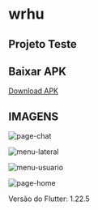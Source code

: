 # wrhu


## Projeto Teste

## Baixar APK
<a href="app.apk" download="whru.apk" title="Demonstração do aplicativo" alt="Demonstração do aplicativo">Download APK</a>

## IMAGENS

![page-chat](https://user-images.githubusercontent.com/41649681/151606026-c0dec11b-b04f-4e0b-a058-c46ee3f9c8f3.jpeg)

![menu-lateral](https://user-images.githubusercontent.com/41649681/151606228-2a054ae3-b529-4d54-bf91-e15b2af066e7.jpeg)

![menu-usuario](https://user-images.githubusercontent.com/41649681/151606309-6aa7ef50-4b8f-4e32-b7f0-aad4418580fc.jpeg)


![page-home](https://user-images.githubusercontent.com/41649681/151606343-a074005b-c84a-449f-b459-a06bac56dbc6.jpeg)

Versão do Flutter: 1.22.5


